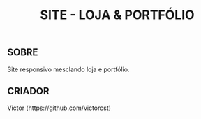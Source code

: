 <header>
<div> 
  <h1> SITE - LOJA & PORTFÓLIO </h1>
  </div>
  </header>
<div>
  <h2> SOBRE </h2>
    <p>
      Site responsivo mesclando loja e portfólio.
    </p>
    </div>
    <div>
    <h2> CRIADOR </h2>
    <p> Victor (https://github.com/victorcst) </p>
    </div>
